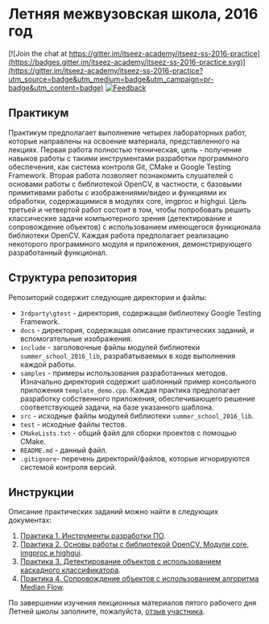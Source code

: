 # Летняя межвузовская школа, 2016 год

[![Join the chat at https://gitter.im/itseez-academy/itseez-ss-2016-practice](https://badges.gitter.im/itseez-academy/itseez-ss-2016-practice.svg)](https://gitter.im/itseez-academy/itseez-ss-2016-practice?utm_source=badge&utm_medium=badge&utm_campaign=pr-badge&utm_content=badge) [![Feedback](./docs/feedback.png)][feedback_form]


## Практикум

Практикум предполагает выполнение четырех лабораторных работ, которые
направлены на освоение материала, представленного на лекциях. Первая работа 
полностью техническая, цель - получение навыков работы с такими инструментами
разработки программного обеспечения, как система контроля Git, CMake и
Google Testing Framework. Вторая работа позволяет познакомить слушателей
с основами работы с библиотекой OpenCV, в частности, с базовыми примитивами
работы с изображениями/видео и функциями их обработки, содержащимися в модулях
core, imgproc и highgui. Цель третьей и четвертой работ состоит в том, чтобы
попробовать решить классические задачи компьютерного зрения (детектирование
и сопровождение объектов) с использованием имеющегося функционала библиотеки
OpenCV. Каждая работа предполагает реализацию некоторого программного модуля
и приложения, демонстрирующего разработанный функционал.

## Структура репозитория

Репозиторий содержит следующие директории и файлы:

  - `3rdparty\gtest` - директория, содержащая библиотеку Google Testing Framework.
  - `docs` - директория, содержащая описание практических заданий, и вспомогательные изображения.
  - `include` - заголовочные файлы модулей библиотеки `summer_school_2016_lib`,
    разрабатываемых в ходе выполнения каждой работы.
  - `samples` - примеры использования разработанных методов. Изначально директория
    содержит шаблонный пример консольного приложения `template_demo.cpp`.
    Каждая практика предполагает разработку собственного приложения,
    обеспечивающего решение соответствующей задачи, на базе указанного шаблона.
  - `src` - исходные файлы модулей библиотеки `summer_school_2016_lib`.
  - `test` - исходные файлы тестов.
  - `CMakeLists.txt` - общий файл для сборки проектов с помощью CMake.
  - `README.md` - данный файл.
  - `.gitignore`- перечень директорий/файлов, которые игнорируются системой контроля версий.

## Инструкции

Описание практических заданий можно найти в следующих документах:

  1. [Практика 1. Инструменты разработки ПО](docs/README_1.md).
  1. [Практика 2. Основы работы с библиотекой OpenCV. Модули core, imgproc и highgui](docs/README_2.md).
  1. [Практика 3. Детектирование объектов с использованием каскадного классификатора](docs/README_3.md).
  1. [Практика 4. Сопровождение объектов с использованием алгоритма Median Flow](docs/README_4.md).

По завершении изучения лекционных материалов пятого рабочего дня Летней школы
заполните, пожалуйста, [отзыв участника][feedback_day5].

<!-- LINKS -->
[feedback_form]: https://docs.google.com/forms/d/1tkVTza1_0zxO013ukRquIaODo2MirhCmWvLOIINFkxc/viewform
[feedback_day5]: https://docs.google.com/forms/d/1F0VMvP67dYnOGTzMuWlZROZ5FODjw9zKmJUCIATEoy8/viewform
